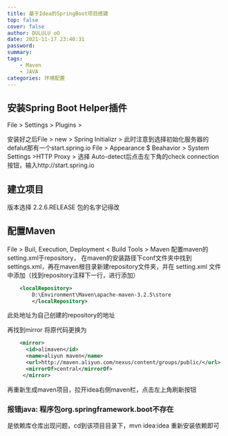 ```yaml
---
title: 基于Idea的SpringBoot项目搭建
top: false
cover: false
author: DULULU oO
date: 2021-11-17 23:40:31
password:
summary:
tags: 
    - Maven
    - JAVA
categories: 环境配置
---
```


## 安装Spring Boot Helper插件

File > Settings > Plugins >

安装好之后File > new > Spring Initializr > 此时注意到选择初始化服务器的defalut那有一个start.spring.io
File > Appearance $ Beahavior > System Settings >HTTP Proxy > 选择 Auto-detect后点击左下角的check connection按钮，输入http://start.spring.io

## 建立项目

版本选择 2.2.6.RELEASE
包的名字记得改

## 配置Maven

File > Buil, Execution, Deployment < Build Tools > Maven 配置maven的setting.xml于repository， 在maven的安装路径下conf文件夹中找到settings.xml，再在maven根目录新建repository文件夹，并在 setting.xml 文件中添加（找到repository注释下一行，进行添加）

```XML
    <localRepository>
        D:\Environment\Maven\apache-maven-3.2.5\store
        </localRepository>
```
此处地址为自己创建的repository的地址

再找到mirror
将原代码更换为
```XML
    <mirror>  
      <id>alimaven</id>  
      <name>aliyun maven</name>  
      <url>http://maven.aliyun.com/nexus/content/groups/public/</url>  
      <mirrorOf>central</mirrorOf>          
     </mirror> 

```

再重新生成maven项目，拉开idea右侧maven栏，点击左上角刷新按钮

### 报错java: 程序包org.springframework.boot不存在

是依赖库仓库出现问题，cd到该项目目录下，mvn idea:idea 重新安装依赖即可